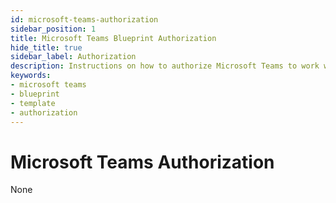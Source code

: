 ```yaml
---
id: microsoft-teams-authorization
sidebar_position: 1
title: Microsoft Teams Blueprint Authorization
hide_title: true
sidebar_label: Authorization
description: Instructions on how to authorize Microsoft Teams to work with Shipyard's low-code Microsoft Teams templates.
keywords:
- microsoft teams
- blueprint
- template
- authorization
---
```


# Microsoft Teams Authorization
None
